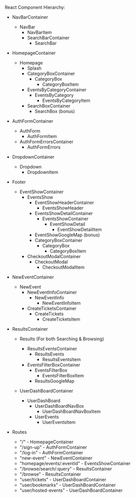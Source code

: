 React Component Hierarchy:

* NavBarContainer
  * NavBar
    * NavBarItem
    * SearchBarContainer
      * SearchBar

* HomepageContainer
  * Homepage
    * Splash
    * CategoryBoxContainer
      * CategoryBox
        * CategoryBoxItem
    * EventsByCategoryContainer
      * EventsByCategory
        * EventsByCategoryItem
    * SearchBoxContainer   
      * SearchBox (bonus)

* AuthFormContainer
  * AuthForm
    * AuthFormItem
  * AuthFormErrorsContainer
    * AuthFormErrors

* DropdownContainer
  * Dropdown
    * DropdownItem

* Footer

  * EventShowContainer
    * EventsShow
      * EventShowHeaderContainer
        * EventsShowHeader
      * EventsShowDetailContainer   
        * EventsShowContainer
          * EventShowDetail
            * EventShowDetailItem
      * EventShowGoogleMap (bonus)
      * CategoryBoxContainer
        * CategoryBox
          * CategoryBoxItem
    * CheckoutModalContainer
      * CheckoutModal
        * CheckoutModalItem

* NewEventContainer
  * NewEvent
    * NewEventInfoContainer
        * NewEventInfo
          * NewEventInfoItem
    * CreateTicketsContainer
      * CreateTickets
        * CreateTicketsItem

* ResultsContainer
  * Results (For both Searching & Browsing)
    * ResultsEventsContainer
      * ResultsEvents
        * ResultsEventsItem
    * EventsFilterBoxContainer     
      * EventsFilterBox  
        * EventsFilterBoxItem
      * ResultsGoogleMap


  * UserDashBoardContainer
    * UserDashBoard
      * UserDashBoardNavBox
        * UserDashBoardNavBoxItem
      * UserEvents
        * UserEventsItem


* Routes
  * "/" - HomepageContainer
  * "/sign-up" - AuthFormContainer
  * "/log-in" - AuthFormContainer
  * "new-event" - NewEventContainer
  * "homepage/events/:eventId" - EventsShowContainer
  * "/browse/search/:query" - ResultsContainer
  * "/browse" - ResultsContainer
  * "user/tickets" - UserDashBoardContainer
  * "user/bookmarks" - UserDashBoardContainer
  * "user/hosted-events" - UserDashBoardContainer

